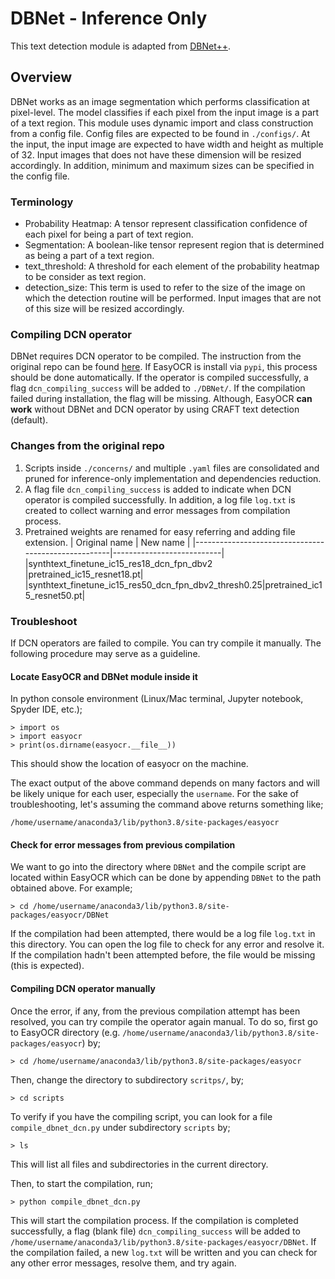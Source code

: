 # DBNet - Inference Only
This text detection module is adapted from [DBNet++](https://github.com/MhLiao/DB).

## Overview
DBNet works as an image segmentation which performs classification at pixel-level. The model classifies if each pixel from the input image is a part of a text region. This module uses dynamic import and class construction from a config file. Config files are expected to be found in `./configs/`. At the input, the input image are expected to have width and height as multiple of 32. Input images that does not have these dimension will be resized accordingly. In addition, minimum and maximum sizes can be specified in the config file.

### Terminology
  * Probability Heatmap: A tensor represent classification confidence of each pixel for being a part of text region.
  * Segmentation: A boolean-like tensor represent region that is determined as being a part of a text region.
  * text_threshold: A threshold for each element of the probability heatmap to be consider as text region.
  * detection_size: This term is used to refer to the size of the image on which the detection routine will be performed. Input images that are not of this size will be resized accordingly.

### Compiling DCN operator
DBNet requires DCN operator to be compiled. The instruction from the original repo can be found [here](https://github.com/MhLiao/DB#requirements). If EasyOCR is install via `pypi`, this process should be done automatically. If the operator is compiled successfully, a flag `dcn_compiling_success` will be added to `./DBNet/`. If the compilation failed during installation, the flag will be missing. Although, EasyOCR **can work** without DBNet and DCN operator by using CRAFT text detection (default).

### Changes from the original repo
  1. Scripts inside `./concerns/` and multiple `.yaml` files are consolidated and pruned for inference-only implementation and dependencies reduction.
  2. A flag file `dcn_compiling_success` is added to indicate when DCN operator is compiled successfully. In addition, a log file `log.txt` is created to collect warning and error messages from compilation process.
  3. Pretrained weights are renamed for easy referring and adding file extension.
  | Original name                                       | New name                  |
  |-----------------------------------------------------|---------------------------|
  |synthtext_finetune_ic15_res18_dcn_fpn_dbv2           |pretrained_ic15_resnet18.pt|
  |synthtext_finetune_ic15_res50_dcn_fpn_dbv2_thresh0.25|pretrained_ic15_resnet50.pt|
  
### Troubleshoot
If DCN operators are failed to compile. You can try compile it manually. The following procedure may serve as a guideline.

#### Locate EasyOCR and DBNet module inside it
In python console environment (Linux/Mac terminal, Jupyter notebook, Spyder IDE, etc.);
```
> import os
> import easyocr
> print(os.dirname(easyocr.__file__))
```
This should show the location of easyocr on the machine. 

The exact output of the above command depends on many factors and will be likely unique for each user, especially the `username`. For the sake of troubleshooting, let's assuming the command above returns something like;
```
/home/username/anaconda3/lib/python3.8/site-packages/easyocr
```

#### Check for error messages from previous compilation

We want to go into the directory where `DBNet` and the compile script are located within EasyOCR which can be done by appending `DBNet` to the path obtained above. For example;
```
> cd /home/username/anaconda3/lib/python3.8/site-packages/easyocr/DBNet
```
If the compilation had been attempted, there would be a log file `log.txt` in this directory. You can open the log file to check for any error and resolve it. If the compilation hadn't been attempted before, the file would be missing (this is expected).

#### Compiling DCN operator manually

Once the error, if any, from the previous compilation attempt has been resolved, you can try compile the operator again manual. To do so, first go to EasyOCR directory (e.g. `/home/username/anaconda3/lib/python3.8/site-packages/easyocr`) by;
```
> cd /home/username/anaconda3/lib/python3.8/site-packages/easyocr
```
Then, change the directory to subdirectory `scritps/`, by;
```
> cd scripts
```
To verify if you have the compiling script, you can look for a file `compile_dbnet_dcn.py` under subdirectory `scripts` by;
```
> ls
```
This will list all files and subdirectories in the current directory.

Then, to start the compilation, run;
```
> python compile_dbnet_dcn.py
```
This will start the compilation process. If the compilation is completed successfully, a flag (blank file) `dcn_compiling_success` will be added to `/home/username/anaconda3/lib/python3.8/site-packages/easyocr/DBNet`. If the compilation failed, a new `log.txt` will be written and you can check for any other error messages, resolve them, and try again.
